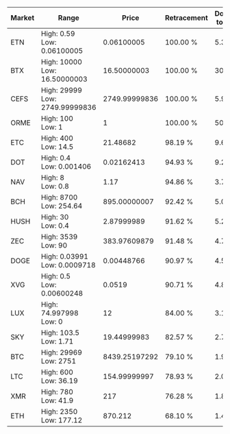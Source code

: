 | Market | Range | Price| Retracement | Doubles to 50% |
| --- | --- | --- | --- | --- |
| ETN | High: 0.59<br />Low: 0.06100005 | 0.06100005 | 100.00 % | 5.34 |
| BTX | High: 10000<br />Low: 16.50000003 | 16.50000003 | 100.00 % | 303.53 |
| CEFS | High: 29999<br />Low: 2749.99999836 | 2749.99999836 | 100.00 % | 5.95 |
| ORME | High: 100<br />Low: 1 | 1 | 100.00 % | 50.50 |
| ETC | High: 400<br />Low: 14.5 | 21.48682 | 98.19 % | 9.65 |
| DOT | High: 0.4<br />Low: 0.001406 | 0.02162413 | 94.93 % | 9.28 |
| NAV | High: 8<br />Low: 0.8 | 1.17 | 94.86 % | 3.76 |
| BCH | High: 8700<br />Low: 254.64 | 895.00000007 | 92.42 % | 5.00 |
| HUSH | High: 30<br />Low: 0.4 | 2.87999989 | 91.62 % | 5.28 |
| ZEC | High: 3539<br />Low: 90 | 383.97609879 | 91.48 % | 4.73 |
| DOGE | High: 0.03991<br />Low: 0.0009718 | 0.00448766 | 90.97 % | 4.55 |
| XVG | High: 0.5<br />Low: 0.00600248 | 0.0519 | 90.71 % | 4.87 |
| LUX | High: 74.997998<br />Low: 0 | 12 | 84.00 % | 3.12 |
| SKY | High: 103.5<br />Low: 1.71 | 19.44999983 | 82.57 % | 2.70 |
| BTC | High: 29969<br />Low: 2751 | 8439.25197292 | 79.10 % | 1.94 |
| LTC | High: 600<br />Low: 36.19 | 154.99999997 | 78.93 % | 2.05 |
| XMR | High: 780<br />Low: 41.9 | 217 | 76.28 % | 1.89 |
| ETH | High: 2350<br />Low: 177.12 | 870.212 | 68.10 % | 1.45 |
